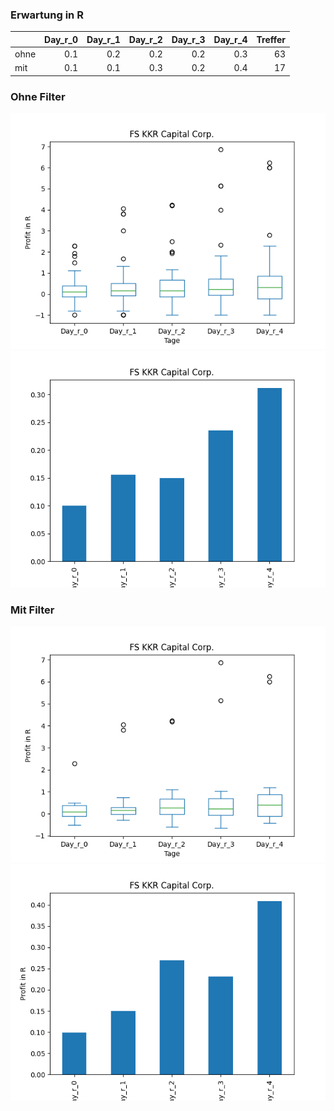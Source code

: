 ### Erwartung in R
|      |   Day_r_0 |   Day_r_1 |   Day_r_2 |   Day_r_3 |   Day_r_4 |   Treffer |
|:-----|----------:|----------:|----------:|----------:|----------:|----------:|
| ohne |       0.1 |       0.2 |       0.2 |       0.2 |       0.3 |        63 |
| mit  |       0.1 |       0.1 |       0.3 |       0.2 |       0.4 |        17 |

### Ohne Filter
![image info](./data/FSK_box_all.png)
![image info](./data/FSK_median_all.png)

### Mit Filter
![image info](./data/FSK_box_filtered.png)
![image info](./data/FSK_median_filtered.png)